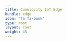 ```yaml
---
title: Cumulocity IoT Edge
bundle: edge
icon: "fa fa-book"
type: root
layout: root
weight: 45
---
```

